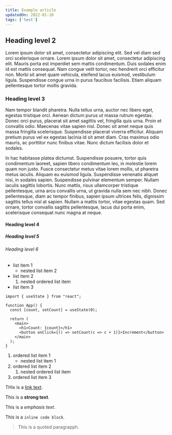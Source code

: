 ```yaml
---
title: Example article
updatedOn: 2022-01-10
tags: ['test']
---
```


## Heading level 2

Lorem ipsum dolor sit amet, consectetur adipiscing elit. Sed vel diam sed orci scelerisque ornare. Lorem ipsum dolor sit amet, consectetur adipiscing elit. Mauris porta est imperdiet sem mattis condimentum. Duis sodales enim id est mattis consequat. Nam congue velit tortor, nec hendrerit orci efficitur non. Morbi sit amet quam vehicula, eleifend lacus euismod, vestibulum ligula. Suspendisse congue urna in purus faucibus facilisis. Etiam aliquam pellentesque tortor mollis gravida.

### Heading level 3

Nam tempor blandit pharetra. Nulla tellus urna, auctor nec libero eget, egestas tristique orci. Aenean dictum purus ut massa rutrum egestas. Donec orci purus, placerat sit amet sagittis vel, fringilla quis urna. Proin et convallis odio. Maecenas vitae sapien nisl. Donec sit amet neque quis massa fringilla scelerisque. Suspendisse placerat viverra efficitur. Aliquam pretium purus vel ex egestas lacinia id sit amet diam. Cras maximus odio mauris, ac porttitor nunc finibus vitae. Nunc dictum facilisis dolor et sodales.

In hac habitasse platea dictumst. Suspendisse posuere, tortor quis condimentum laoreet, sapien libero condimentum leo, in molestie lorem quam non justo. Fusce consectetur metus vitae lorem mollis, ut pharetra metus iaculis. Aliquam eu euismod ligula. Suspendisse venenatis aliquet nisi, in sodales sapien. Suspendisse pulvinar elementum semper. Nullam iaculis sagittis lobortis. Nunc mattis, risus ullamcorper tristique pellentesque, urna arcu convallis urna, ut gravida nulla sem nec nibh. Donec pellentesque, diam ac tempor finibus, sapien ipsum ultrices felis, dignissim sagittis tellus nisl at sapien. Nullam a mattis tortor, vitae egestas quam. Sed ornare, tortor convallis sagittis pellentesque, lacus dui porta enim, scelerisque consequat nunc magna at neque.

#### Heading level 4

##### Heading level 5

###### Heading level 6

- list item 1
    - nested list item 2
- list item 2
    1. nested ordered list item
- list item 3

```tsx
import { useState } from "react";

function App() {
  const [count, setCount] = useState(0);

  return (
    <main>
      <h1>Count: {count}</h1>
      <button onClick={() => setCount(c => c + 1)}>Increment</button>
    </main>
  );
}
```

1. ordered list item 1
    - nested list item 1
1. ordered list item 2
    1. nested ordered list item
1. ordered list item 3

THis is a [link text](./).

This is a **strong text**.

This is a _emphasis text_.

This is a `inline code block`.

> This is a quoted paragrapph.
